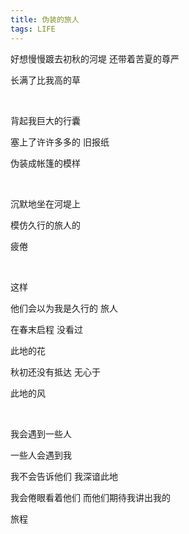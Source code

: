 ```yaml
---
title: 伪装的旅人
tags: LIFE
---
```


好想慢慢踱去初秋的河堤
还带着苦夏的尊严

长满了比我高的草

<br />

背起我巨大的行囊

塞上了许许多多的 旧报纸

伪装成帐篷的模样

<br />

沉默地坐在河堤上

模仿久行的旅人的

疲倦

<br />

这样

他们会以为我是久行的 旅人

在春末启程 没看过

此地的花

秋初还没有抵达 无心于

此地的风

<br />

我会遇到一些人

一些人会遇到我

我不会告诉他们 我深谙此地

我会倦眼看着他们 而他们期待我讲出我的

旅程